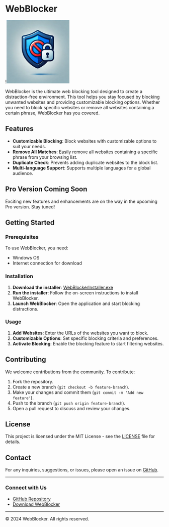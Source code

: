 # WebBlocker

!<img src="app.png" alt="WebBlocker Logo" width="200"/>

WebBlocker is the ultimate web blocking tool designed to create a distraction-free environment. This tool helps you stay focused by blocking unwanted websites and providing customizable blocking options. Whether you need to block specific websites or remove all websites containing a certain phrase, WebBlocker has you covered.

## Features

- **Customizable Blocking**: Block websites with customizable options to suit your needs.
- **Remove All Matches**: Easily remove all websites containing a specific phrase from your browsing list.
- **Duplicate Check**: Prevents adding duplicate websites to the block list.
- **Multi-language Support**: Supports multiple languages for a global audience.

## Pro Version Coming Soon

Exciting new features and enhancements are on the way in the upcoming Pro version. Stay tuned!

## Getting Started

### Prerequisites

To use WebBlocker, you need:

- Windows OS
- Internet connection for download

### Installation

1. **Download the installer**: [WebBlockerInstaller.exe](https://www.mediafire.com/file/gv4c8n3h48zawwa/WebBlockerInstaller.exe/file)
2. **Run the installer**: Follow the on-screen instructions to install WebBlocker.
3. **Launch WebBlocker**: Open the application and start blocking distractions.

### Usage

1. **Add Websites**: Enter the URLs of the websites you want to block.
2. **Customizable Options**: Set specific blocking criteria and preferences.
3. **Activate Blocking**: Enable the blocking feature to start filtering websites.

## Contributing

We welcome contributions from the community. To contribute:

1. Fork the repository.
2. Create a new branch (`git checkout -b feature-branch`).
3. Make your changes and commit them (`git commit -m 'Add new feature'`).
4. Push to the branch (`git push origin feature-branch`).
5. Open a pull request to discuss and review your changes.

## License

This project is licensed under the MIT License - see the [LICENSE](LICENSE) file for details.

## Contact

For any inquiries, suggestions, or issues, please open an issue on [GitHub](https://github.com/jmorawiecpwr/Web-Blocker/issues).

---

### Connect with Us

- [GitHub Repository](https://github.com/jmorawiecpwr/Web-Blocker)
- [Download WebBlocker](https://www.mediafire.com/file/gv4c8n3h48zawwa/WebBlockerInstaller.exe/file)

---

&copy; 2024 WebBlocker. All rights reserved.
